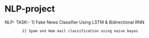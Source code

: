 # NLP-project

NLP- TASK:- 1] Fake News Classifier Using LSTM & Bidirectional RNN

            2] Spam and Ham mail classification using naive bayes
